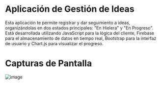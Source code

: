 # Aplicación de Gestión de Ideas

Esta aplicación te permite registrar y dar seguimiento a ideas, organizándolas en dos estados principales: "En Hielera" y "En Progreso". Está desarrollada utilizando JavaScript para la lógica del cliente, Firebase para el almacenamiento de datos en tiempo real, Bootstrap para la interfaz de usuario y Chart.js para visualizar el progreso.

# Capturas de Pantalla
![image](https://github.com/Ccanochu/ideas/assets/63028873/e884382a-57ac-4512-8d56-50aedfb5a46b)

